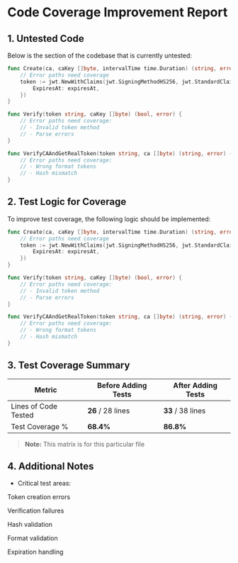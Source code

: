 
# Code Coverage Improvement Report

## 1. Untested Code

Below is the section of the codebase that is currently untested:

```go
func Create(ca, caKey []byte, intervalTime time.Duration) (string, error) {
    // Error paths need coverage
    token := jwt.NewWithClaims(jwt.SigningMethodHS256, jwt.StandardClaims{
        ExpiresAt: expiresAt,
    })
}

func Verify(token string, caKey []byte) (bool, error) {
    // Error paths need coverage:
    // - Invalid token method
    // - Parse errors
}

func VerifyCAAndGetRealToken(token string, ca []byte) (string, error) {
    // Error paths need coverage:
    // - Wrong format tokens
    // - Hash mismatch
}
```

## 2. Test Logic for Coverage

To improve test coverage, the following logic should be implemented:

```go
func Create(ca, caKey []byte, intervalTime time.Duration) (string, error) {
    // Error paths need coverage
    token := jwt.NewWithClaims(jwt.SigningMethodHS256, jwt.StandardClaims{
        ExpiresAt: expiresAt,
    })
}

func Verify(token string, caKey []byte) (bool, error) {
    // Error paths need coverage:
    // - Invalid token method
    // - Parse errors
}

func VerifyCAAndGetRealToken(token string, ca []byte) (string, error) {
    // Error paths need coverage:
    // - Wrong format tokens
    // - Hash mismatch
}
```


## 3. Test Coverage Summary

| Metric            | Before Adding Tests | After Adding Tests |
|------------------|-------------------|------------------|
| Lines of Code Tested | **26** / 28 lines | **33** / 38 lines |
| Test Coverage %   | **68.4%** | **86.8%** |

> **Note:** This matrix is for this particular file

## 4. Additional Notes

- Critical test areas:

Token creation errors

Verification failures

Hash validation

Format validation

Expiration handling